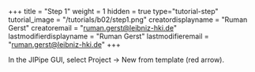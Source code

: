 +++
title = "Step 1"
weight = 1
hidden = true
type="tutorial-step"
tutorial_image = "/tutorials/b02/step1.png"
creatordisplayname = "Ruman Gerst"
creatoremail = "ruman.gerst@leibniz-hki.de"
lastmodifierdisplayname = "Ruman Gerst"
lastmodifieremail = "ruman.gerst@leibniz-hki.de"
+++

In the JIPipe GUI, select Project -> New from template (red arrow). 